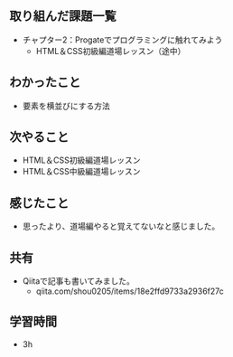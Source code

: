 ## 取り組んだ課題一覧
- チャプター2：Progateでプログラミングに触れてみよう
    - HTML＆CSS初級編道場レッスン（途中）
## わかったこと
- 要素を横並びにする方法
## 次やること
- HTML＆CSS初級編道場レッスン
- HTML＆CSS中級編道場レッスン
## 感じたこと
- 思ったより、道場編やると覚えてないなと感じました。

## 共有
- Qiitaで記事も書いてみました。
    - qiita.com/shou0205/items/18e2ffd9733a2936f27c 

## 学習時間
- 3h

